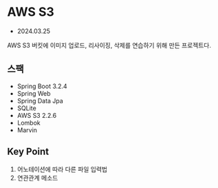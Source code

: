 # AWS S3 

- 2024.03.25

AWS S3 버킷에 이미지 업로드, 리사이징, 삭제를 연습하기 위해 만든 프로젝트다.

## 스팩

- Spring Boot 3.2.4
- Spring Web
- Spring Data Jpa
- SQLite
- AWS S3 2.2.6
- Lombok
- Marvin

## Key Point

1. 어노테이션에 따라 다른 파일 입력법
2. 연관관계 메소드

```java

```